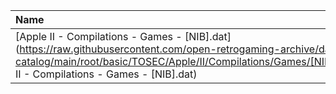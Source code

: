 |Name|Size|
|:---|---:|
|[Apple II - Compilations - Games - [NIB].dat](https://raw.githubusercontent.com/open-retrogaming-archive/dat-catalog/main/root/basic/TOSEC/Apple/II/Compilations/Games/[NIB]/Apple II - Compilations - Games - [NIB].dat)|1027|
